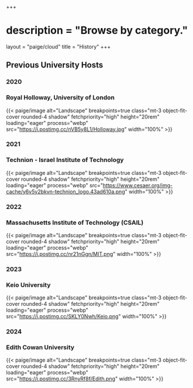 +++
# description = "Browse by category."
layout = "paige/cloud"
title = "History"
+++

## Previous University Hosts

### 2020

### Royal Holloway, University of London

{{< paige/image alt="Landscape" breakpoints=true class="mt-3 object-fit-cover rounded-4 shadow" fetchpriority="high" height="20rem" loading="eager" process="webp" src="https://i.postimg.cc/nVB5y8L1/Holloway.jpg" width="100%" >}}
<!-- ![](../../assets/Holloway.jpg) -->

### 2021

### Technion - Israel Institute of Technology

{{< paige/image alt="Landscape" breakpoints=true class="mt-3 object-fit-cover rounded-4 shadow" fetchpriority="high" height="20rem" loading="eager" process="webp" src="https://www.cesaer.org/img-cache/y6v5y2bkvn-technion_logo.43ad610a.png" width="100%" >}}
<!-- ![](../../assets/Technion.png) -->

### 2022

### Massachusetts Institute of Technology (CSAIL)

{{< paige/image alt="Landscape" breakpoints=true class="mt-3 object-fit-cover rounded-4 shadow" fetchpriority="high" height="20rem" loading="eager" process="webp" src="https://i.postimg.cc/nr21nGgn/MIT.png" width="100%" >}}
<!-- ![](../../assets/MIT.png) -->

### 2023

### Keio University

{{< paige/image alt="Landscape" breakpoints=true class="mt-3 object-fit-cover rounded-4 shadow" fetchpriority="high" height="20rem" loading="eager" process="webp" src="https://i.postimg.cc/SKLY0Nwh/Keio.png" width="100%" >}}
<!-- ![](../../assets/Keio.png) -->

### 2024

### Edith Cowan University

{{< paige/image alt="Landscape" breakpoints=true class="mt-3 object-fit-cover rounded-4 shadow" fetchpriority="high" height="20rem" loading="eager" process="webp" src="https://i.postimg.cc/3RnyRf8f/Edith.png" width="100%" >}}
<!-- ![](../../assets/Edith.png) -->

